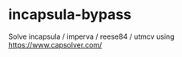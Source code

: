 # incapsula-bypass
Solve incapsula / imperva / reese84 / utmcv using https://www.capsolver.com/
                                                                         